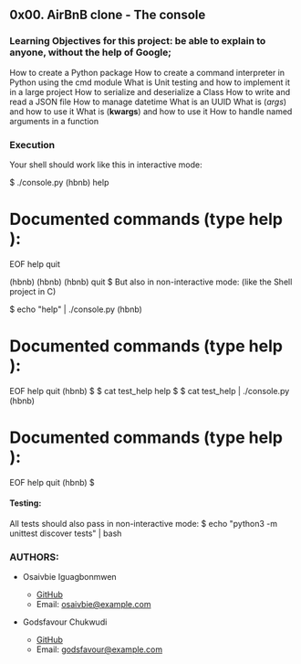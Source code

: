 ## 0x00. AirBnB clone - The console
### Learning Objectives for this project: be able to explain to anyone, without the help of Google;
How to create a Python package
How to create a command interpreter in Python using the cmd module
What is Unit testing and how to implement it in a large project
How to serialize and deserialize a Class
How to write and read a JSON file
How to manage datetime
What is an UUID
What is (*args*) and how to use it
What is (**kwargs**) and how to use it
How to handle named arguments in a function

### Execution
Your shell should work like this in interactive mode:

$ ./console.py
(hbnb) help

Documented commands (type help <topic>):
========================================
EOF  help  quit

(hbnb) 
(hbnb) 
(hbnb) quit
$
But also in non-interactive mode: (like the Shell project in C)

$ echo "help" | ./console.py
(hbnb)

Documented commands (type help <topic>):
========================================
EOF  help  quit
(hbnb) 
$
$ cat test_help
help
$
$ cat test_help | ./console.py
(hbnb)

Documented commands (type help <topic>):
========================================
EOF  help  quit
(hbnb) 
$

#### Testing:
All tests should also pass in non-interactive mode: $ echo "python3 -m unittest discover tests" | bash

### AUTHORS:
- Osaivbie Iguagbonmwen
  - [GitHub](https://github.com/Osaivbie)
  - Email: osaivbie@example.com

- Godsfavour Chukwudi
  - [GitHub](https://github.com/Godsfavour)
  - Email: godsfavour@example.com
